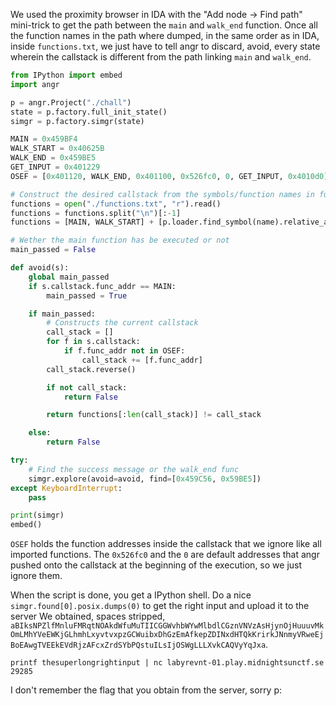 We used the proximity browser in IDA with the "Add node -> Find path" mini-trick to get the path between the `main` and `walk_end` function.
Once all the function names in the path where dumped, in the same order as in IDA, inside `functions.txt`, we just have to tell angr to discard, avoid, every state wherein the callstack is different from the path linking `main` and `walk_end`.

```py
from IPython import embed
import angr

p = angr.Project("./chall")
state = p.factory.full_init_state()
simgr = p.factory.simgr(state)

MAIN = 0x459BF4
WALK_START = 0x40625B
WALK_END = 0x459BE5
GET_INPUT = 0x401229
OSEF = [0x401120, WALK_END, 0x401100, 0x526fc0, 0, GET_INPUT, 0x4010d0]

# Construct the desired callstack from the symbols/function names in functions.txt
functions = open("./functions.txt", "r").read()
functions = functions.split("\n")[:-1]
functions = [MAIN, WALK_START] + [p.loader.find_symbol(name).relative_addr + 0x400000 for name in functions]

# Wether the main function has be executed or not
main_passed = False

def avoid(s):
    global main_passed
    if s.callstack.func_addr == MAIN:
        main_passed = True

    if main_passed:
        # Constructs the current callstack
        call_stack = []
        for f in s.callstack:
            if f.func_addr not in OSEF:
                call_stack += [f.func_addr]
        call_stack.reverse()

        if not call_stack:
            return False

        return functions[:len(call_stack)] != call_stack

    else:
        return False

try:
    # Find the success message or the walk_end func
    simgr.explore(avoid=avoid, find=[0x459C56, 0x59BE5])
except KeyboardInterrupt:
    pass

print(simgr)
embed()
```


`OSEF` holds the function addresses inside the callstack that we ignore like all imported functions. The `0x526fc0` and the `0` are default addresses that angr pushed onto the callstack at the beginning of the execution, so we just ignore them.

When the script is done, you get a IPython shell.
Do a nice `simgr.found[0].posix.dumps(0)` to get the right input and upload it to the server
We obtained, spaces stripped, `aBIksNPZlfMnluFMRqtNOAkdWfuMuTIICGGWvhbWYwMlbdlCGznVNVzAsHjynOjHuuuvMkOmLMhYVeEWKjGLhmhLxyvtvxpzGCWuibxDhGzEmAfkepZDINxdHTQkKrirkJNnmyVRweEjBoEAwgTVEEkEVdRjzAFcxZrdSYbPQstuILsIjOSWgLLLXvkCAQVyYqJxa`.

`printf thesuperlongrightinput | nc labyrevnt-01.play.midnightsunctf.se 29285`

I don't remember the flag that you obtain from the server, sorry p:
